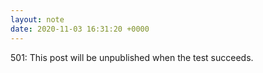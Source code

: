 ```yaml
---
layout: note
date: 2020-11-03 16:31:20 +0000
---
```


501: This post will be unpublished when the test succeeds.
